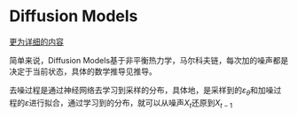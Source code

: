 # Diffusion Models
[更为详细的内容](https://lilianweng.github.io/posts/2021-07-11-diffusion-models/#forward-diffusion-process)

简单来说，Diffusion Models基于非平衡热力学，马尔科夫链，每次加的噪声都是决定于当前状态，具体的数学推导见推导。

去噪过程是通过神经网络去学习到采样的分布，具体地，是采样到的${\varepsilon _\theta }$和加噪过程的${\varepsilon  }$进行拟合，通过学习到的分布，就可以从噪声$X_t$还原到$X_{t-1}$

